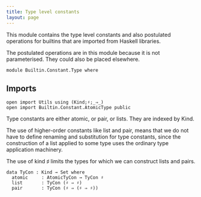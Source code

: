```yaml
---
title: Type level constants
layout: page
---
```


This module contains the type level constants and also postulated
operations for builtins that are imported from Haskell libraries.

The postulated operations are in this module because it is not
parameterised. They could also be placed elsewhere.

```
module Builtin.Constant.Type where
```

## Imports

```
open import Utils using (Kind;♯;_⇒_)
open import Builtin.Constant.AtomicType public
```

Type constants are either atomic, or pair, or lists.
They are indexed by Kind.

The use of higher-order constants like list and pair,
means that we do not have to define renaming and substitution
for type constants, since the construction of a list applied to
some type uses the ordinary type application machinery.

The use of kind ♯ limits the types for which we can construct lists and pairs.

```
data TyCon : Kind → Set where
  atomic     : AtomicTyCon → TyCon ♯
  list       : TyCon (♯ ⇒ ♯)
  pair       : TyCon (♯ ⇒ (♯ ⇒ ♯))
```
